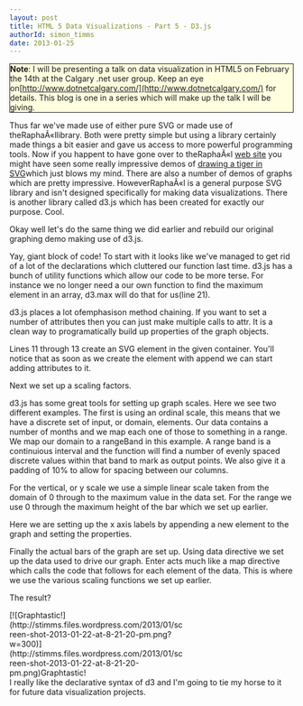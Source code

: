 ```yaml
---
layout: post
title: HTML 5 Data Visualizations - Part 5 - D3.js
authorId: simon_timms
date: 2013-01-25
---
```


<span style="background-color:lightyellow;border-color:#E6DB55;border:solid 1px;display:block;">**Note**: I will be presenting a talk on data visualization in HTML5 on February the 14th at the Calgary .net user group. Keep an eye on[http://www.dotnetcalgary.com/](http://www.dotnetcalgary.com/) for details. This blog is one in a series which will make up the talk I will be giving.</span>

Thus far we've made use of either pure SVG or made use of theRaphaÃ«llibrary. Both were pretty simple but using a library certainly made things a bit easier and gave us access to more powerful programming tools. Now if you happent to have gone over to theRaphaÃ«l [web site](http://raphaeljs.com/) you might have seen some really impressive demos of [drawing a tiger in SVG](http://raphaeljs.com/tiger.html)which just blows my mind. There are also a number of demos of graphs which are pretty impressive. HoweverRaphaÃ«l is a general purpose SVG library and isn't designed specifically for making data visualizations. There is another library called d3.js which has been created for exactly our purpose. Cool.

Okay well let's do the same thing we did earlier and rebuild our original graphing demo making use of d3.js.

<script src='https://gist.github.com/4592435.js'></script>

Yay, giant block of code! To start with it looks like we've managed to get rid of a lot of the declarations which cluttered our function last time. d3.js has a bunch of utility functions which allow our code to be more terse. For instance we no longer need a our own function to find the maximum element in an array, d3.max will do that for us(line 21).

d3.js places a lot ofemphasison method chaining. If you want to set a number of attributes then you can just make multiple calls to attr. It is a clean way to programatically build up properties of the graph objects.

Lines 11 through 13 create an SVG element in the given container. You'll notice that as soon as we create the element with append we can start adding attributes to it.

Next we set up a scaling factors.

<script src='https://gist.github.com/4601282.js'></script>

d3.js has some great tools for setting up graph scales. Here we see two different examples. The first is using an ordinal scale, this means that we have a discrete set of input, or domain, elements. Our data contains a number of months and we map each one of those to something in a range. We map our domain to a rangeBand in this example. A range band is a continuious interval and the function will find a number of evenly spaced discrete values within that band to mark as output points. We also give it a padding of 10% to allow for spacing between our columns.

For the vertical, or y scale we use a simple linear scale taken from the domain of 0 through to the maximum value in the data set. For the range we use 0 through the maximum height of the bar which we set up earlier.

<script src='https://gist.github.com/4601499.js'></script>

Here we are setting up the x axis labels by appending a new element to the graph and setting the properties.

<script src='https://gist.github.com/4601537.js'></script>

Finally the actual bars of the graph are set up. Using data directive we set up the data used to drive our graph. Enter acts much like a map directive which calls the code that follows for each element of the data. This is where we use the various scaling functions we set up earlier.

The result?

<div class="wp-caption alignnone" id="attachment_2162" style="width: 310px">[![Graphtastic!](http://stimms.files.wordpress.com/2013/01/screen-shot-2013-01-22-at-8-21-20-pm.png?w=300)](http://stimms.files.wordpress.com/2013/01/screen-shot-2013-01-22-at-8-21-20-pm.png)Graphtastic!

</div>I really like the declarative syntax of d3 and I'm going to tie my horse to it for future data visualization projects.



